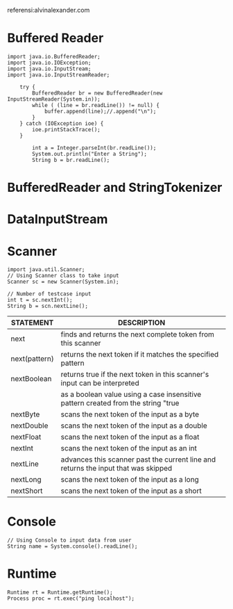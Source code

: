 referensi:alvinalexander.com

# Buffered Reader
```
import java.io.BufferedReader;
import java.io.IOException;
import java.io.InputStream;
import java.io.InputStreamReader;

    try {
        BufferedReader br = new BufferedReader(new InputStreamReader(System.in));
        while ( (line = br.readLine()) != null) {
            buffer.append(line);//.append("\n");
        }
    } catch (IOException ioe) {
        ioe.printStackTrace();  
    }
    
        int a = Integer.parseInt(br.readLine()); 
        System.out.println("Enter a String"); 
        String b = br.readLine();
```

# BufferedReader and StringTokenizer

# DataInputStream

# Scanner
```
import java.util.Scanner;
// Using Scanner class to take input 
Scanner sc = new Scanner(System.in); 

// Number of testcase input 
int t = sc.nextInt();
String b = scn.nextLine();
```
| STATEMENT     | DESCRIPTION                                                                              | 
|---------------|------------------------------------------------------------------------------------------| 
| next          | finds and returns the next complete token from this scanner                              | 
| next(pattern) | returns the next token if it matches the specified pattern                               | 
| nextBoolean   | returns true if the next token in this scanner's input can be interpreted                | 
|               | as a boolean value using a case insensitive pattern created from the string "true|false" | 
| nextByte      | scans the next token of the input as a byte                                              | 
| nextDouble    | scans the next token of the input as a double                                            | 
| nextFloat     | scans the next token of the input as a float                                             | 
| nextInt       | scans the next token of the input as an int                                              | 
| nextLine      | advances this scanner past the current line and returns the input that was skipped       | 
| nextLong      | scans the next token of the input as a long                                              | 
| nextShort     | scans the next token of the input as a short                                             | 


# Console
````
// Using Console to input data from user 
String name = System.console().readLine(); 
````

# Runtime
```
Runtime rt = Runtime.getRuntime();
Process proc = rt.exec("ping localhost");
```
